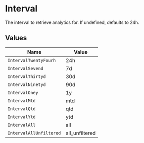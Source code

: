 # Interval

The interval to retrieve analytics for. If undefined, defaults to 24h.


## Values

| Name                    | Value                   |
| ----------------------- | ----------------------- |
| `IntervalTwentyFourh`   | 24h                     |
| `IntervalSevend`        | 7d                      |
| `IntervalThirtyd`       | 30d                     |
| `IntervalNinetyd`       | 90d                     |
| `IntervalOney`          | 1y                      |
| `IntervalMtd`           | mtd                     |
| `IntervalQtd`           | qtd                     |
| `IntervalYtd`           | ytd                     |
| `IntervalAll`           | all                     |
| `IntervalAllUnfiltered` | all_unfiltered          |
